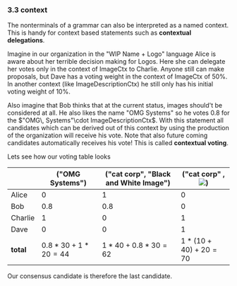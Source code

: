 ### 3.3 context
The nonterminals of a grammar can also be interpreted as a named context. This is handy for context based statements such as **contextual delegations**.

Imagine in our organization in the "WIP Name + Logo" language Alice is aware about her terrible decision making for Logos. Here she can delegate her votes only in the context of ImageCtx to Charlie. Anyone still can make proposals, but Dave has a voting weight in the context of ImageCtx of 50%. In another context (like ImageDescriptionCtx) he still only has his initial voting weight of 10%.

Also imagine that Bob thinks that at the current status, images should't be considered at all. He also likes the name "OMG Systems" so he votes 0.8 for the $"OMG\, Systems"\cdot ImageDescriptionCtx$. With this statement all candidates which can be derived out of this context by using the production of the organization will receive his vote. Note that also future coming candidates automatically receives his vote! This is called **contextual voting**.


Lets see how our voting table looks

|           | ("OMG Systems")  | ("cat corp", "Black and White Image")   | ("cat corp" ,![](cat.svg))
----------- | ---------------- | --------------------------------------- | ------------
|  Alice    | 0                | 1                                       | 0
|  Bob      | 0.8              | 0.8                                     | 0
|  Charlie  | 1                | 0                                       | 1
|  Dave     | 0                | 0                                       | 1
| **total** | $0.8*30+1*20=44$ |  $1 * 40 + 0.8 * 30 = 62$               | $1 * (10 + 40) + 20 = 70$


Our consensus candidate is therefore the last candidate.
